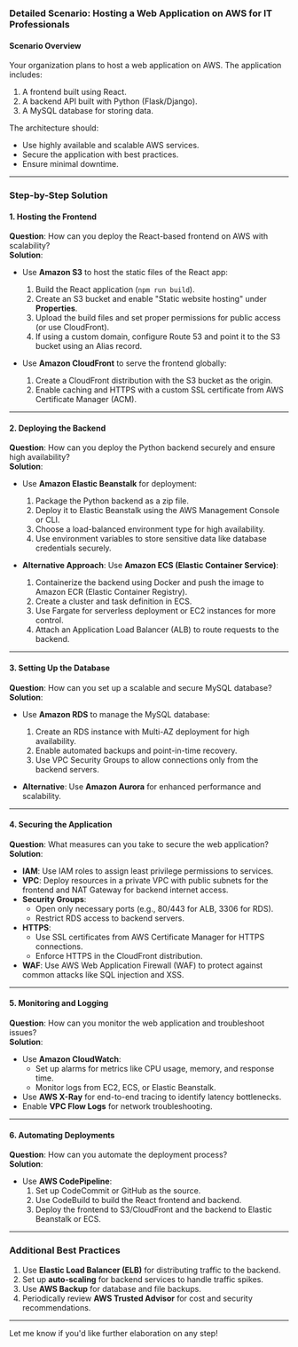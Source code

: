 ### **Detailed Scenario: Hosting a Web Application on AWS for IT Professionals**

#### **Scenario Overview**  
Your organization plans to host a web application on AWS. The application includes:  
1. A frontend built using React.  
2. A backend API built with Python (Flask/Django).  
3. A MySQL database for storing data.  

The architecture should:  
- Use highly available and scalable AWS services.  
- Secure the application with best practices.  
- Ensure minimal downtime.  

---

### **Step-by-Step Solution**

#### **1. Hosting the Frontend**  
**Question**: How can you deploy the React-based frontend on AWS with scalability?  
**Solution**:  
- Use **Amazon S3** to host the static files of the React app:  
  1. Build the React application (`npm run build`).  
  2. Create an S3 bucket and enable "Static website hosting" under **Properties**.  
  3. Upload the build files and set proper permissions for public access (or use CloudFront).  
  4. If using a custom domain, configure Route 53 and point it to the S3 bucket using an Alias record.  

- Use **Amazon CloudFront** to serve the frontend globally:  
  1. Create a CloudFront distribution with the S3 bucket as the origin.  
  2. Enable caching and HTTPS with a custom SSL certificate from AWS Certificate Manager (ACM).  

---

#### **2. Deploying the Backend**  
**Question**: How can you deploy the Python backend securely and ensure high availability?  
**Solution**:  
- Use **Amazon Elastic Beanstalk** for deployment:  
  1. Package the Python backend as a zip file.  
  2. Deploy it to Elastic Beanstalk using the AWS Management Console or CLI.  
  3. Choose a load-balanced environment type for high availability.  
  4. Use environment variables to store sensitive data like database credentials securely.  

- **Alternative Approach**: Use **Amazon ECS (Elastic Container Service)**:  
  1. Containerize the backend using Docker and push the image to Amazon ECR (Elastic Container Registry).  
  2. Create a cluster and task definition in ECS.  
  3. Use Fargate for serverless deployment or EC2 instances for more control.  
  4. Attach an Application Load Balancer (ALB) to route requests to the backend.

---

#### **3. Setting Up the Database**  
**Question**: How can you set up a scalable and secure MySQL database?  
**Solution**:  
- Use **Amazon RDS** to manage the MySQL database:  
  1. Create an RDS instance with Multi-AZ deployment for high availability.  
  2. Enable automated backups and point-in-time recovery.  
  3. Use VPC Security Groups to allow connections only from the backend servers.  

- **Alternative**: Use **Amazon Aurora** for enhanced performance and scalability.

---

#### **4. Securing the Application**  
**Question**: What measures can you take to secure the web application?  
**Solution**:  
- **IAM**: Use IAM roles to assign least privilege permissions to services.  
- **VPC**: Deploy resources in a private VPC with public subnets for the frontend and NAT Gateway for backend internet access.  
- **Security Groups**:  
  - Open only necessary ports (e.g., 80/443 for ALB, 3306 for RDS).  
  - Restrict RDS access to backend servers.  
- **HTTPS**:  
  - Use SSL certificates from AWS Certificate Manager for HTTPS connections.  
  - Enforce HTTPS in the CloudFront distribution.  
- **WAF**: Use AWS Web Application Firewall (WAF) to protect against common attacks like SQL injection and XSS.  

---

#### **5. Monitoring and Logging**  
**Question**: How can you monitor the web application and troubleshoot issues?  
**Solution**:  
- Use **Amazon CloudWatch**:  
  - Set up alarms for metrics like CPU usage, memory, and response time.  
  - Monitor logs from EC2, ECS, or Elastic Beanstalk.  
- Use **AWS X-Ray** for end-to-end tracing to identify latency bottlenecks.  
- Enable **VPC Flow Logs** for network troubleshooting.  

---

#### **6. Automating Deployments**  
**Question**: How can you automate the deployment process?  
**Solution**:  
- Use **AWS CodePipeline**:  
  1. Set up CodeCommit or GitHub as the source.  
  2. Use CodeBuild to build the React frontend and backend.  
  3. Deploy the frontend to S3/CloudFront and the backend to Elastic Beanstalk or ECS.  

---

### **Additional Best Practices**
1. Use **Elastic Load Balancer (ELB)** for distributing traffic to the backend.  
2. Set up **auto-scaling** for backend services to handle traffic spikes.  
3. Use **AWS Backup** for database and file backups.  
4. Periodically review **AWS Trusted Advisor** for cost and security recommendations.  

---

Let me know if you'd like further elaboration on any step!

